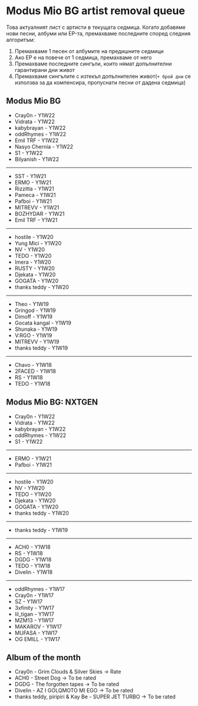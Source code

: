 # Modus Mio BG artist removal queue
Това актуалният лист с артисти в текущата седмица. Когато добавяме нови песни, албуми или EP-та, премахваме последните според следния алгоритъм:

1. Премахваме 1 песен от албумите на предишните седмици
1. Ако EP е на повече от 1 седмица, премахваме от него
1. Премахваме последните сингъли, които нямат допълнителни гарантирани дни живот
1. Премахваме сингълите с изтекъл допълнителен живот(`+ брой дни` се използва за да компенсира, пропуснати песни от дадена седмица)

## Modus Mio BG <!------------------------------------------------------------------------------------------->

- Cray0n - Y1W22
- Vidrata - Y1W22
- kabybrayan - Y1W22
- oddRhymes - Y1W22
- Emil TRF - Y1W22
- Nasyo Chernia - Y1W22
- S1 - Y1W22
- Bilyanish - Y1W22

---

- SST - Y1W21
- ERMO - Y1W21
- Rizzitta - Y1W21
- Pameca - Y1W21
- Pafboi - Y1W21
- MITREVV - Y1W21
- BOZHYDAR - Y1W21
- Emil TRF - Y1W21

---

- hostile - Y1W20
- Yung Mici - Y1W20
- NV - Y1W20
- TEDO - Y1W20
- Imera - Y1W20
- RUSTY - Y1W20
- Djekata - Y1W20
- GOGATA - Y1W20
- thanks teddy - Y1W20

---

- Theo - Y1W19
- Gringod - Y1W19
- Dimoff - Y1W19
- Gocata kangal - Y1W19
- Shunaka - Y1W19
- V:RGO - Y1W19
- MITREVV - Y1W19
- thanks teddy - Y1W19

---

- Chavo - Y1W18
- 2FACED - Y1W18
- RS - Y1W18
- TEDO - Y1W18

## Modus Mio BG: NXTGEN <!---------------------------------------------------------------------------------->

- Cray0n - Y1W22
- Vidrata - Y1W22
- kabybrayan - Y1W22
- oddRhymes - Y1W22
- S1 - Y1W22

---

- ERMO - Y1W21
- Pafboi - Y1W21

---

- hostile - Y1W20
- NV - Y1W20
- TEDO - Y1W20
- Djekata - Y1W20
- GOGATA - Y1W20
- thanks teddy - Y1W20

---

- thanks teddy - Y1W19

---

- ACH0 - Y1W18
- RS - Y1W18
- DGDG - Y1W18
- TEDO - Y1W18
- Divelin - Y1W18

---

- oddRhymes - Y1W17
- Cray0n - Y1W17
- SZ - Y1W17
- 3xfinity - Y1W17
- lil\_tigan - Y1W17
- MZM13 - Y1W17
- MAKAROV - Y1W17
- MUFASA - Y1W17
- OG EMILL - Y1W17

## Album of the month <!------------------------------------------------------------------------------------->

- Cray0n - Grim Clouds & Silver Skies -> Rate
- ACH0 - Street Dog -> To be rated
- DGDG - The forgotten tapes -> To be rated
- Divelin - AZ I GOLQMOTO MI EGO -> To be rated
- thanks teddy, piripiri & Kay Be - SUPER JET TURBO -> To be rated
